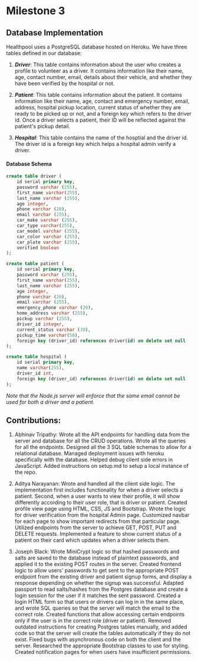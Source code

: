 # Milestone 3

## Database Implementation 

Healthpool uses a PostgreSQL database hosted on Heroku.
We have three tables defined in our database:

1. ***Driver***: This table contains information about the user who creates a profile to volunteer as a driver. It contains information like their name, age, contact number, email, details about their vehicle, and whether they have been verified by the hospital or not. 

2. ***Patient***: This table contains information about the patient. It contains information like their name, age, contact and emergency number, email, address, hospital pickup location, current status of whether they are ready to be picked up or not, and a foreign key which refers to the driver id. Once a driver selects a patient, their ID will be reflected against the patient's pickup detail. 

3. ***Hospital***: This table contains the name of the hosptial and the driver id. The driver id is a foreign key which helps a hospital admin verify a driver. 

#### Database Schema

```sql
create table driver (
    id serial primary key, 
    password varchar (255),
    first_name varchar(255), 
    last_name varchar (255),
    age integer, 
    phone varchar (20),
    email varchar (255), 
    car_make varchar (255),
    car_type varchar(255),
    car_model varchar (255),
    car_color varchar (255),
    car_plate varchar (255),
    verified boolean
);

create table patient (
    id serial primary key, 
    password varchar (255),
    first_name varchar(255), 
    last_name varchar (255),
    age integer, 
    phone varchar (20),
    email varchar (255), 
    emergency_phone varchar (20), 
    home_address varchar (255),
    pickup varchar (255),
    driver_id integer, 
    current_status varchar (30),
    pickup_time varchar(50),
    foreign key (driver_id) references driver(id) on delete set null
);

create table hospital (
    id serial primary key, 
    name varchar(255),
    driver_id int, 
    foreign key (driver_id) references driver(id) on delete set null 
);
```

*Note that the Node.js server will enforce that the same email cannot be used for both a driver and a patient.*

## Contributions:

1. Abhinav Tripathy: Wrote all the API endpoints for handling data from the server and database for all the CRUD operations. Wrote all the queries for all the endpoints. Designed all the 3 SQL table schemas to allow for a relational database. Managed deployment issues with heroku specifically with the database. Helped debug client side errors in JavaScript. Added instructions on setup.md to setup a local instance of the repo. 

2. Aditya Narayanan: Wrote and handled all the client side logic. The implementation first includes functionality for when a driver selects a patient. Second, when a user wants to view their profile, it will show differently according to their user role, that is driver or patient. Created profile view page using HTML, CSS, JS and Bootstrap. Wrote the logic for driver verification from the hospital Admin page. Customized navbar for each page to show important redirects from that particular page. Utilized endpoints from the server to achieve GET, POST, PUT and DELETE requests. Implemented a feature to show current status of a patient on their card which updates when a driver selects them. 

3. Joseph Black: Wrote MiniCrypt logic so that hashed passwords and salts are saved to the database instead of plaintext passwords, and applied it to the existing POST routes in the server. Created frontend logic to allow users' passwords to get sent to the appropriate POST endpoint from the existing driver and patient signup forms, and display a response depending on whether the signup was successful. Adapted passport to read salts/hashes from the Postgres database and create a login session for the user if it matches the sent password. Created a login HTML form so that users or drivers can log in in the same place, and wrote SQL queries so that the server will match the email to the correct role. Created functions that allow accessing certain endpoints only if the user is in the correct role (driver or patient). Removed outdated instructions for creating Postgres tables manually, and added code so that the server will create the tables automatically if they do not exist. Fixed bugs with asynchronous code on both the client and the server. Researched the appropriate Bootstrap classes to use for styling. Created notification pages for when users have insufficient permissions.